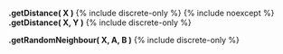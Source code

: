 **.getDistance( X )**
{% include discrete-only %}
{% include noexcept %}
<br />
**.getDistance( X, Y )**
{% include discrete-only %}

**.getRandomNeighbour( X, A, B )**
{% include discrete-only %}
